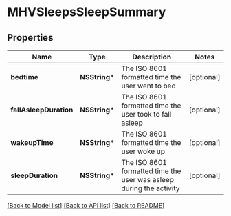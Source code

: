 # MHVSleepsSleepSummary

## Properties
Name | Type | Description | Notes
------------ | ------------- | ------------- | -------------
**bedtime** | **NSString*** | The ISO 8601 formatted time the user went to bed | [optional] 
**fallAsleepDuration** | **NSString*** | The ISO 8601 formatted time the user took to fall asleep | [optional] 
**wakeupTime** | **NSString*** | The ISO 8601 formatted time the user woke up | [optional] 
**sleepDuration** | **NSString*** | The ISO 8601 formatted time the user was asleep during the activity | [optional] 

[[Back to Model list]](../README.md#documentation-for-models) [[Back to API list]](../README.md#documentation-for-api-endpoints) [[Back to README]](../README.md)


